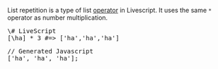 List repetition is a type of list [operator](livescript-ops) in Livescript. It uses the same <code>*</code> operator as number multiplication.

<div class="codeblock">
<pre class="leftcol">
\# LiveScript
[\ha] * 3 #=> ['ha','ha','ha']
</pre>
<pre class="rightcol">
// Generated Javascript
['ha', 'ha', 'ha'];
</pre>
<br style="clear: both">
<div>